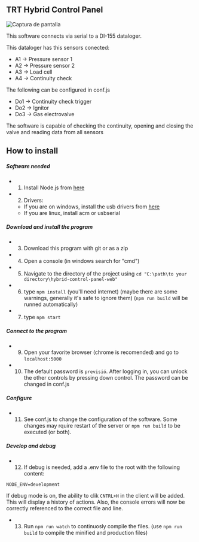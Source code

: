 TRT Hybrid Control Panel
------------------------

![Captura de pantalla](https://acmqpw.dm2301.livefilestore.com/y4mh6A37kR59YbMEQCGbQQee1NtKzr4whl1q5w4Fnlf4QSEUW2vheHP6_bgukuvgWm8iK17o6HDpfdLpznhdmj80Z3Bvm6RSp-T9-WPfEQNWpbHSP804o16SW8OIcz21Rx10jyQ8GR2OutHhW-vItGYUXvFXXBVqFE1QdGFveu_H-P9vjndGtgOFx-6E3hRIwMcui25zkYj9ylvVcq1xhnW6A?width=1673&height=871&cropmode=none)

This software connects via serial to a DI-155 dataloger.

This dataloger has this sensors conected:
- A1 -> Pressure sensor 1
- A2 -> Pressure sensor 2
- A3 -> Load cell
- A4 -> Continuity check

The following can be configured in conf.js
- Do1 -> Continuity check trigger
- Do2 -> Ignitor
- Do3 -> Gas electrovalve

The software is capable of checking the continuity, opening and closing the
valve and reading data from all sensors

## How to install

##### Software needed
- 1. Install Node.js from [here](https://nodejs.org/en/download/)
- 2. Drivers: 
  - If you are on windows, install the usb drivers from [here](http://www.dataq.com/145/145usbdriver.EXE)
  - If you are linux, install acm or usbserial

##### Download and install the program
- 3. Download this program with git or as a zip
- 4. Open a console (in windows search for "cmd")
- 5. Navigate to the directory of the project using `cd "C:\path\to your directory\hybrid-control-panel-web"`
- 6. type `npm install` (you'll need internet) (maybe there are some warnings, generally it's safe to ignore them) (`npm run build` will be runned automatically)
- 7. type `npm start`

##### Connect to the program
- 9. Open your favorite browser (chrome is recomended) and go to `localhost:5000`
- 10. The default password is `previsió`. After logging in, you can unlock the other controls by pressing down control. The password can be changed in conf.js

##### Configure
- 11. See conf.js to change the configuration of the software. Some changes may rquire restart of the server or `npm run build` to be executed (or both).

##### Develop and debug
- 12. If debug is needed, add a .env file to the root with the following content:
```
NODE_ENV=development
```
If debug mode is on, the ability to clik `CNTRL+H` in the client will be added. This will display a history of actions. Also, the console errors will now be correctly referenced to the correct file and line.
- 13. Run `npm run watch` to continuosly compile the files. (use `npm run build` to compile the minified and production files)
